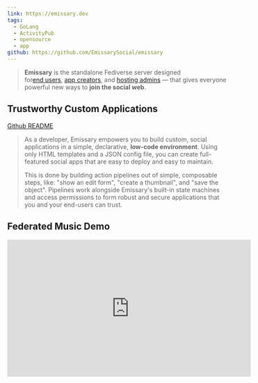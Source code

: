 ```yaml
---
link: https://emissary.dev
tags:
  - GoLang
  - ActivityPub
  - opensource
  - app
github: https://github.com/EmissarySocial/emissary
---
```

> **Emissary** is the standalone Fediverse server designed for[end users](https://emissary.dev/people), [app creators](https://emissary.dev/creators), and [hosting admins](https://emissary.dev/admins) — that gives everyone powerful new ways to **join the social web**.

## Trustworthy Custom Applications

[Github README](https://github.com/EmissarySocial/emissary)

> As a developer, Emissary empowers you to build custom, social applications in a simple, declarative, **low-code environment**. Using only HTML templates and a JSON config file, you can create full-featured social apps that are easy to deploy and easy to maintain.
> 
> This is done by building action pipelines out of simple, composable steps, like: "show an edit form", "create a thumbnail", and "save the object". Pipelines work alongside Emissary's built-in state machines and access permissions to form robust and secure applications that you and your end-users can trust.

## Federated Music Demo

<iframe title="Federated Music Demo" width="560" height="315" src="https://kumi.tube/videos/embed/bd1c321a-1b56-40b5-9ef1-698b7ffb13df" frameborder="0" allowfullscreen="" sandbox="allow-same-origin allow-scripts allow-popups"></iframe>

